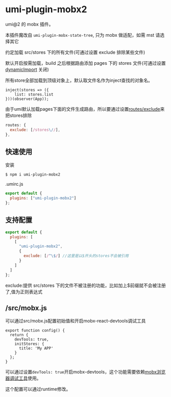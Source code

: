 # umi-plugin-mobx2

umi@2 的 mobx 插件。

本插件魔改自 `umi-plugin-mobx-state-tree`, 只为 mobx 做适配，如需 mst 请选择其它

约定加载 src/stores 下的所有文件(可通过设置 exclude 排除某些文件)

默认开启按需加载，build 之后根据路由添加 pages 下的 stores 文件(可通过设置 [dynamicImport](https://umijs.org/zh/plugin/umi-plugin-react.html#dynamicimport) 关闭)

所有store全部加载到顶级对象上，默认取文件名作为inject查找的对象名。
```
inject(stores => ({
    list: stores.list
}))(observer(App));
```

由于umi默认加载pages下面的文件生成路由，所以要通过设置[routes/exclude](https://umijs.org/zh/plugin/umi-plugin-react.html#routes)来把stores排除
```js
routes: {
  exclude: [/stores\//],
},
```
## 快速使用
安装
```
$ npm i umi-plugin-mobx2
```
.umirc.js

```js
export default {
  plugins: ["umi-plugin-mobx2"]
};
```

## 支持配置

```js
export default {
  plugins: [
    [
      "umi-plugin-mobx2",
      {
        exclude: [/^\$/] //这里是以$开头的stores不会被引用
      }
    ]
  ]
};
```

exclude:提供 src/stores 下的文件不被注册的功能，比如加上$前缀就不会被注册了,值为正则表达式


## /src/mobx.js
可以通过src/mobx.js配置初始值和开启mobx-react-devtools调试工具
```
export function config() {
  return {
    devTools: true,
    initStores: {
      title: 'My APP'
    }
  };
}
```
可以通过设置``devTools: true``开启mobx-devtools，这个功能需要依赖[mobx浏览器调试工具](https://github.com/mobxjs/mobx-devtools/blob/master/README.md#features)使用。

这个配置可以通过runtime修改。
